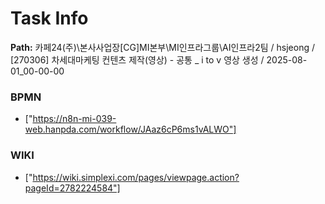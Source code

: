 # Task Info

**Path:** 카페24(주)\본사사업장\[CG]MI본부\MI인프라그룹\AI인프라2팀 / hsjeong / [270306] 차세대마케팅 컨텐츠 제작(영상) - 공통 _ i to v 영상 생성 / 2025-08-01_00-00-00

### BPMN
- ["https://n8n-mi-039-web.hanpda.com/workflow/JAaz6cP6ms1vALWO"]

### WIKI
- ["https://wiki.simplexi.com/pages/viewpage.action?pageId=2782224584"]

